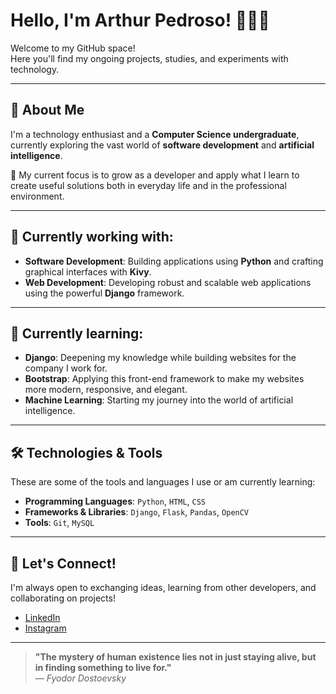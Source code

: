 # Hello, I'm Arthur Pedroso! 👨‍💻🚀

Welcome to my GitHub space!  
Here you'll find my ongoing projects, studies, and experiments with technology.  

---

## 🌟 About Me

I'm a technology enthusiast and a **Computer Science undergraduate**, currently exploring the vast world of **software development** and **artificial intelligence**.  

🎯 My current focus is to grow as a developer and apply what I learn to create useful solutions both in everyday life and in the professional environment.

---

## 🔭 Currently working with:

- **Software Development**: Building applications using **Python** and crafting graphical interfaces with **Kivy**.
- **Web Development**: Developing robust and scalable web applications using the powerful **Django** framework.

---

## 🌱 Currently learning:

- **Django**: Deepening my knowledge while building websites for the company I work for.
- **Bootstrap**: Applying this front-end framework to make my websites more modern, responsive, and elegant.
- **Machine Learning**: Starting my journey into the world of artificial intelligence.

---

## 🛠️ Technologies & Tools

These are some of the tools and languages I use or am currently learning:

- **Programming Languages**: `Python`, `HTML`, `CSS`
- **Frameworks & Libraries**: `Django`, `Flask`, `Pandas`, `OpenCV`
- **Tools**: `Git`, `MySQL`

---

## 💬 Let's Connect!

I'm always open to exchanging ideas, learning from other developers, and collaborating on projects!

- [LinkedIn](https://www.linkedin.com/in/arthur-almeida-pedroso-133a8a285)
- [Instagram](https://www.instagram.com/arthur_pdroso)

---

> **"The mystery of human existence lies not in just staying alive, but in finding something to live for."**  
> — *Fyodor Dostoevsky*
